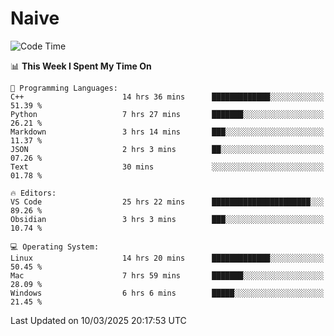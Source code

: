 # Naive
<!-- ## 日拱一卒，功不唐捐 -->
<!-- [![GitHub Streak](https://streak-stats.demolab.com/?user=XiaoXKKK)](https://git.io/streak-stats) -->
<!--START_SECTION:waka-->
![Code Time](http://img.shields.io/badge/Code%20Time-333%20hrs%2010%20mins-blue)

📊 **This Week I Spent My Time On** 

```text
💬 Programming Languages: 
C++                      14 hrs 36 mins      █████████████░░░░░░░░░░░░   51.39 % 
Python                   7 hrs 27 mins       ███████░░░░░░░░░░░░░░░░░░   26.21 % 
Markdown                 3 hrs 14 mins       ███░░░░░░░░░░░░░░░░░░░░░░   11.37 % 
JSON                     2 hrs 3 mins        ██░░░░░░░░░░░░░░░░░░░░░░░   07.26 % 
Text                     30 mins             ░░░░░░░░░░░░░░░░░░░░░░░░░   01.78 % 

🔥 Editors: 
VS Code                  25 hrs 22 mins      ██████████████████████░░░   89.26 % 
Obsidian                 3 hrs 3 mins        ███░░░░░░░░░░░░░░░░░░░░░░   10.74 % 

💻 Operating System: 
Linux                    14 hrs 20 mins      █████████████░░░░░░░░░░░░   50.45 % 
Mac                      7 hrs 59 mins       ███████░░░░░░░░░░░░░░░░░░   28.09 % 
Windows                  6 hrs 6 mins        █████░░░░░░░░░░░░░░░░░░░░   21.45 % 
```


 Last Updated on 10/03/2025 20:17:53 UTC
<!--END_SECTION:waka-->
